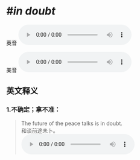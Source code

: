 # ***\#in doubt*** 
英音
<audio src="./media/in doubt1_AAC.aac" controls="controls"></audio>

美音
<audio src="./media/in doubt2_AAC.aac" controls="controls"></audio>



  

英文释义
---
### 1.**不确定；拿不准：**  

 > The future of the peace talks is in doubt.  
 > 和谈前途未卜。    
<audio src="./media/doubt-7.aac" controls="controls"></audio>


